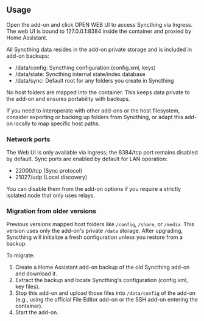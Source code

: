 ## Usage

Open the add-on and click OPEN WEB UI to access Syncthing via Ingress. The web UI is bound to 127.0.0.1:8384 inside the container and proxied by Home Assistant.

All Syncthing data resides in the add-on private storage and is included in add-on backups:

- /data/config: Syncthing configuration (config.xml, keys)
- /data/state: Syncthing internal state/index database
- /data/sync: Default root for any folders you create in Syncthing

No host folders are mapped into the container. This keeps data private to the add-on and ensures portability with backups.

If you need to interoperate with other add-ons or the host filesystem, consider exporting or backing up folders from Syncthing, or adapt this add-on locally to map specific host paths.

### Network ports

The Web UI is only available via Ingress; the 8384/tcp port remains disabled by default. Sync ports are enabled by default for LAN operation:

- 22000/tcp (Sync protocol)
- 21027/udp (Local discovery)

You can disable them from the add-on options if you require a strictly isolated node that only uses relays.

### Migration from older versions

Previous versions mapped host folders like `/config`, `/share`, or `/media`. This version uses only the add-on's private `/data` storage. After upgrading, Syncthing will initialize a fresh configuration unless you restore from a backup.

To migrate:

1) Create a Home Assistant add-on backup of the old Syncthing add-on and download it.
2) Extract the backup and locate Syncthing's configuration (config.xml, key files).
3) Stop this add-on and upload those files into `/data/config` of the add-on (e.g., using the official File Editor add-on or the SSH add-on entering the container).
4) Start the add-on.
